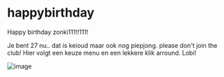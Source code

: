 # happybirthday
Happy birthday zonki111!!111!

Je bent 27 nu.. dat is keioud maar ook nog piepjong. please don't join the club! Hier volgt een keuze menu en een lekkere klik arround. Lobi!

![image](https://github.com/user-attachments/assets/27e7ba13-a2b5-4fa0-8b4f-ed06d2944127)

